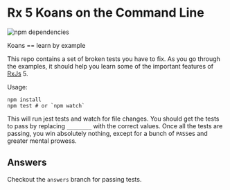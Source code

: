 # Rx 5 Koans on the Command Line

![npm dependencies](https://david-dm.org/jondlm/rx-koans-cli.svg)

Koans == learn by example

This repo contains a set of broken tests you have to fix. As you go through the
examples, it should help you learn some of the important features of [RxJs][rx]
5.

Usage:

    npm install
    npm test # or `npm watch`

This will run jest tests and watch for file changes. You should get the tests
to pass by replacing `________` with the correct values. Once all the tests are
passing, you win absolutely nothing, except for a bunch of `PASS`es and greater
mental prowess.

## Answers

Checkout the `answers` branch for passing tests.

[rx]: https://github.com/ReactiveX/RxJS
[old]: https://github.com/mattpodwysocki/RxJSKoans

